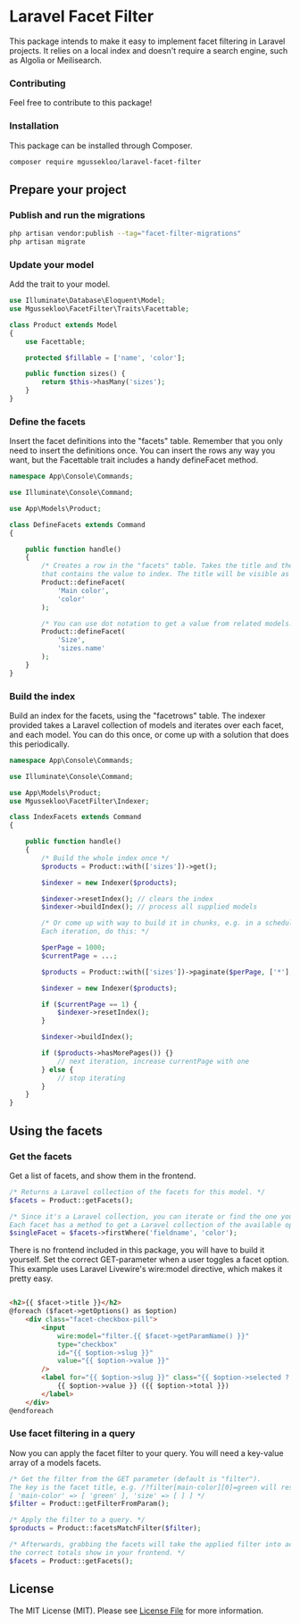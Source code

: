 # Laravel Facet Filter

This package intends to make it easy to implement facet filtering in Laravel projects.
It relies on a local index and doesn't require a search engine, such as Algolia or Meilisearch.

### Contributing

Feel free to contribute to this package!

### Installation

This package can be installed through Composer.

``` bash
composer require mgussekloo/laravel-facet-filter
```

## Prepare your project

### Publish and run the migrations

``` bash
php artisan vendor:publish --tag="facet-filter-migrations"
php artisan migrate
```

### Update your model

Add the trait to your model.

``` php
use Illuminate\Database\Eloquent\Model;
use Mgussekloo\FacetFilter\Traits\Facettable;

class Product extends Model
{
    use Facettable;

    protected $fillable = ['name', 'color'];

    public function sizes() {
        return $this->hasMany('sizes');
    }
}
```

### Define the facets

Insert the facet definitions into the "facets" table. Remember that you only need to insert the definitions once.
You can insert the rows any way you want, but the Facettable trait includes a handy defineFacet method.

``` php
namespace App\Console\Commands;

use Illuminate\Console\Command;

use App\Models\Product;

class DefineFacets extends Command
{

    public function handle()
    {
        /* Creates a row in the "facets" table. Takes the title and the field on the model
        that contains the value to index. The title will be visible as the key in the GET parameter. */
        Product::defineFacet(
            'Main color',
            'color'
        );

        /* You can use dot notation to get a value from related models. */
        Product::defineFacet(
            'Size',
            'sizes.name'
        );
    }
}
```

### Build the index

Build an index for the facets, using the "facetrows" table. The indexer provided takes a Laravel collection of models and iterates over each facet, and each model.
You can do this once, or come up with a solution that does this periodically.

``` php
namespace App\Console\Commands;

use Illuminate\Console\Command;

use App\Models\Product;
use Mgussekloo\FacetFilter\Indexer;

class IndexFacets extends Command
{

    public function handle()
    {
        /* Build the whole index once */
        $products = Product::with(['sizes'])->get();

        $indexer = new Indexer($products);

        $indexer->resetIndex(); // clears the index
        $indexer->buildIndex(); // process all supplied models

        /* Or come up with way to build it in chunks, e.g. in a scheduled command.
        Each iteration, do this: */

        $perPage = 1000;
        $currentPage = ...;

        $products = Product::with(['sizes'])->paginate($perPage, ['*'], 'page', $currentPage);

        $indexer = new Indexer($products);

        if ($currentPage == 1) {
            $indexer->resetIndex();
        }

        $indexer->buildIndex();

        if ($products->hasMorePages()) {}
            // next iteration, increase currentPage with one
        } else {
            // stop iterating
        }
    }
}
```

## Using the facets

### Get the facets

Get a list of facets, and show them in the frontend.

``` php
/* Returns a Laravel collection of the facets for this model. */
$facets = Product::getFacets();

/* Since it's a Laravel collection, you can iterate or find the one you need easily.
Each facet has a method to get a Laravel collection of the available options, to help you build your frontend. */
$singleFacet = $facets->firstWhere('fieldname', 'color');

```

There is no frontend included in this package, you will have to build it yourself.
Set the correct GET-parameter when a user toggles a facet option.
This example uses Laravel Livewire's wire:model directive, which makes it pretty easy.

``` html

<h2>{{ $facet->title }}</h2>
@foreach ($facet->getOptions() as $option)
    <div class="facet-checkbox-pill">
        <input
            wire:model="filter.{{ $facet->getParamName() }}"
            type="checkbox"
            id="{{ $option->slug }}"
            value="{{ $option->value }}"
        />
        <label for="{{ $option->slug }}" class="{{ $option->selected ? 'selected' : '' }}">
            {{ $option->value }} ({{ $option->total }})
        </label>
    </div>
@endforeach
```

### Use facet filtering in a query

Now you can apply the facet filter to your query. You will need a key-value array of a models facets.

``` php
/* Get the filter from the GET parameter (default is "filter").
The key is the facet title, e.g. /?filter[main-color][0]=green will result in:
[ 'main-color' => [ 'green' ], 'size' => [ ] ] */
$filter = Product::getFilterFromParam();

/* Apply the filter to a query. */
$products = Product::facetsMatchFilter($filter);

/* Afterwards, grabbing the facets will take the applied filter into account automagically so
the correct totals show in your frontend. */
$facets = Product::getFacets();
```

## License

The MIT License (MIT). Please see [License File](LICENSE.md) for more information.

